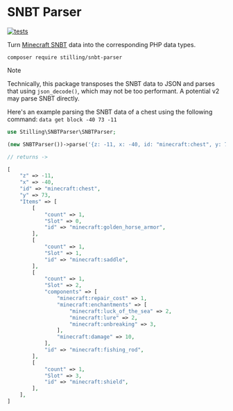 # SNBT Parser

[![tests](https://github.com/m-stilling/snbt-parser/actions/workflows/tests.yml/badge.svg?branch=main)](https://github.com/m-stilling/snbt-parser/actions/workflows/tests.yml)

Turn [Minecraft SNBT](https://minecraft.wiki/w/NBT_format#SNBT_format) data into the corresponding PHP data types. 

```
composer require stilling/snbt-parser
```

> [!NOTE]
> Technically, this package transposes the SNBT data to JSON and parses that using `json_decode()`, which may not be too performant. A potential v2 may parse SNBT directly.

Here's an example parsing the SNBT data of a chest using the following command: `data get block -40 73 -11`

```php
use Stilling\SNBTParser\SNBTParser;

(new SNBTParser())->parse('{z: -11, x: -40, id: "minecraft:chest", y: 73, Items: [{count: 1, Slot: 0b, id: "minecraft:golden_horse_armor"}, {count: 1, Slot: 1b, id: "minecraft:saddle"}, {count: 1, Slot: 2b, components: {"minecraft:repair_cost": 1, "minecraft:enchantments": {"minecraft:luck_of_the_sea": 2, "minecraft:lure": 2, "minecraft:unbreaking": 3}, "minecraft:damage": 10}, id: "minecraft:fishing_rod"}, {count: 1, Slot: 3b, id: "minecraft:shield"}]}')

// returns ->

[
    "z" => -11,
    "x" => -40,
    "id" => "minecraft:chest",
    "y" => 73,
    "Items" => [
        [
            "count" => 1,
            "Slot" => 0,
            "id" => "minecraft:golden_horse_armor",
        ],
        [
            "count" => 1,
            "Slot" => 1,
            "id" => "minecraft:saddle",
        ],
        [
            "count" => 1,
            "Slot" => 2,
            "components" => [
                "minecraft:repair_cost" => 1,
                "minecraft:enchantments" => [
                    "minecraft:luck_of_the_sea" => 2,
                    "minecraft:lure" => 2,
                    "minecraft:unbreaking" => 3,
                ],
                "minecraft:damage" => 10,
            ],
            "id" => "minecraft:fishing_rod",
        ],
        [
            "count" => 1,
            "Slot" => 3,
            "id" => "minecraft:shield",
        ],
    ],
]
```
